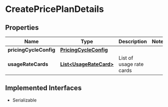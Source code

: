 

# CreatePricePlanDetails


## Properties

| Name | Type | Description | Notes |
|------------ | ------------- | ------------- | -------------|
|**pricingCycleConfig** | [**PricingCycleConfig**](PricingCycleConfig.md) |  |  |
|**usageRateCards** | [**List&lt;UsageRateCard&gt;**](UsageRateCard.md) | List of usage rate cards |  |


## Implemented Interfaces

* Serializable


